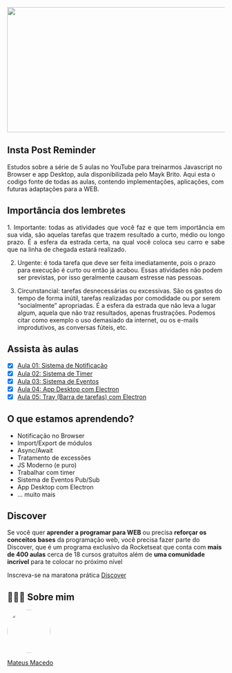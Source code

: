 <img src="https://www.gomarketingschool.com.br/wp-content/uploads/elementor/thumbs/INSTAGRAM-STORIES-ovr0xt8adzhczrn63s9c72pk150ltgocaauqmak7ro.jpg" width="780" height="290">

## Insta Post Reminder
Estudos sobre a série de 5 aulas no YouTube para treinarmos Javascript no Browser e app Desktop, aula disponibilizada pelo Mayk Brito. Aqui esta o codigo fonte de todas as aulas, contendo implementações, aplicações, com futuras adaptações para a WEB.

## Importância dos lembretes
<p align="justify">
1. Importante: todas as atividades que você faz e que tem importância em sua vida, são aquelas tarefas que trazem resultado a curto, médio ou longo prazo. É a esfera da estrada certa, na qual você coloca seu carro e sabe que na linha de chegada estará realizado.

2. Urgente: é toda tarefa que deve ser feita imediatamente, pois o prazo para execução é curto ou então já acabou. Essas atividades não podem ser previstas, por isso geralmente causam estresse nas pessoas.

3. Circunstancial: tarefas desnecessárias ou excessivas. São os gastos do tempo de forma inútil, tarefas realizadas por comodidade ou por serem “socialmente” apropriadas. É a esfera da estrada que não leva a lugar algum, aquela que não traz resultados, apenas frustrações. Podemos citar como exemplo o uso demasiado da internet, ou os e-mails improdutivos, as conversas fúteis, etc.
</p>

## Assista às aulas
- [x] [Aula 01: Sistema de Notificação](https://www.youtube.com/watch?v=Mhd6x2Z-F_w)
- [x] [Aula 02: Sistema de Timer](https://youtu.be/MJAwA2rICzs)
- [x] [Aula 03: Sistema de Eventos](https://youtu.be/y5xhkvl2Jmc)
- [x] [Aula 04: App Desktop com Electron](https://youtu.be/3qTkfnBhBVU)
- [x] [Aula 05: Tray (Barra de tarefas) com Electron](https://youtu.be/XEjclRuUIxU)

## O que estamos aprendendo?

* Notificação no Browser
* Import/Export de módulos
* Async/Await
* Tratamento de excessões
* JS Moderno (e puro)
* Trabalhar com timer
* Sistema de Eventos Pub/Sub
* App Desktop com Electron
* ... muito mais

## Discover

Se você quer **aprender a programar para WEB** ou precisa **reforçar os conceitos bases** da programação web, você precisa fazer parte do Discover, que é um programa exclusivo da Rocketseat que conta com **mais de 400 aulas** cerca de 18 cursos gratuitos além de **uma comunidade incrível** para te colocar no próximo nível

Inscreva-se na maratona prática [Discover](https://maratonadiscover.rocketseat.com.br)

## 👨🏻‍🚀 Sobre mim
<a href="https://www.linkedin.com/in/mateus-macedo-937a32163/">
 <img style="border-radius:50%" width="100px; "src="https://avatars.githubusercontent.com/u/63172367?s=460&u=11fd26ea8a7f5663d7707d7ef254e4f8bfca1b05&v=4"/>
 <p>Mateus Macedo</p>
</a>


